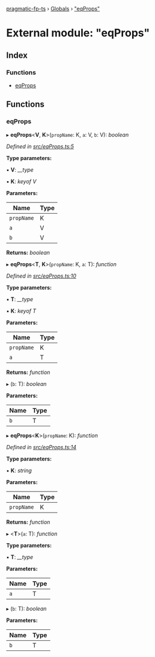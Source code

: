 [pragmatic-fp-ts](../README.md) › [Globals](../globals.md) › ["eqProps"](_eqprops_.md)

# External module: "eqProps"

## Index

### Functions

* [eqProps](_eqprops_.md#eqprops)

## Functions

###  eqProps

▸ **eqProps**<**V**, **K**>(`propName`: K, `a`: V, `b`: V): *boolean*

*Defined in [src/eqProps.ts:5](https://github.com/hermann-p/pragmatic-fp-ts/blob/d50fca4/src/eqProps.ts#L5)*

**Type parameters:**

▪ **V**: *__type*

▪ **K**: *keyof V*

**Parameters:**

Name | Type |
------ | ------ |
`propName` | K |
`a` | V |
`b` | V |

**Returns:** *boolean*

▸ **eqProps**<**T**, **K**>(`propName`: K, `a`: T): *function*

*Defined in [src/eqProps.ts:10](https://github.com/hermann-p/pragmatic-fp-ts/blob/d50fca4/src/eqProps.ts#L10)*

**Type parameters:**

▪ **T**: *__type*

▪ **K**: *keyof T*

**Parameters:**

Name | Type |
------ | ------ |
`propName` | K |
`a` | T |

**Returns:** *function*

▸ (`b`: T): *boolean*

**Parameters:**

Name | Type |
------ | ------ |
`b` | T |

▸ **eqProps**<**K**>(`propName`: K): *function*

*Defined in [src/eqProps.ts:14](https://github.com/hermann-p/pragmatic-fp-ts/blob/d50fca4/src/eqProps.ts#L14)*

**Type parameters:**

▪ **K**: *string*

**Parameters:**

Name | Type |
------ | ------ |
`propName` | K |

**Returns:** *function*

▸ <**T**>(`a`: T): *function*

**Type parameters:**

▪ **T**: *__type*

**Parameters:**

Name | Type |
------ | ------ |
`a` | T |

▸ (`b`: T): *boolean*

**Parameters:**

Name | Type |
------ | ------ |
`b` | T |
